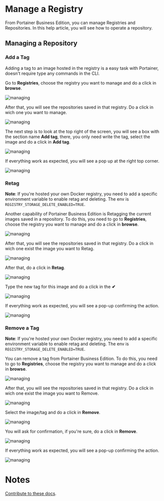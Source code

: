 # Manage a Registry

From Portainer Business Edition, you can manage Registries and Repositories. In this help article, you will see how to operate a repository.

## Managing a Repository

### Add a Tag

Adding a tag to an image hosted in the registry is a easy task with Portainer, doesn't require type any commands in the CLI.

Go to <b>Registries</b>, choose the registry you want to manage and do a click in <b>browse</b>.

![managing](assets/browse1.png)

After that, you will see the repositories saved in that registry. Do a click in wich one you want to manage.

![managing](assets/browse2.png)

The next step is to look at the top right of the screen, you will see a box with the section name <b>Add tag</b>, there, you only need write the tag, select the image and do a click in <b>Add tag</b>.

![managing](assets/manage1.png)

If everything work as expected, you will see a pop up at the right top corner.

![managing](assets/manage2.png)

### Retag

<b>Note</b>: If you're hosted your own Docker registry, you need to add a specific environment variable to enable retag and deleting. The env is <code>REGISTRY_STORAGE_DELETE_ENABLED=TRUE</code>.

Another capability of Portainer Business Edition is Retagging the current images saved in a repository. To do this, you need to go to <b>Registries</b>, choose the registry you want to manage and do a click in <b>browse</b>.

![managing](assets/browse1.png)

After that, you will see the repositories saved in that registry. Do a click in wich one exist the image you want to Retag.

![managing](assets/browse2.png)

After that, do a click in <b>Retag</b>.

![managing](assets/manage3.png)

Type the new tag for this image and do a click in the <b>✔</b>

![managing](assets/manage4.png)

If everything work as expected, you will see a pop-up confirming the action.

![managing](assets/manage5.png)

### Remove a Tag

<b>Note</b>: If you're hosted your own Docker registry, you need to add a specific environment variable to enable retag and deleting. The env is <code>REGISTRY_STORAGE_DELETE_ENABLED=TRUE</code>.

You can remove a tag from Portainer Business Edition. To do this, you need to go to <b>Registries</b>, choose the registry you want to manage and do a click in <b>browse</b>.

![managing](assets/browse1.png)

After that, you will see the repositories saved in that registry. Do a click in wich one exist the image you want to Remove.

![managing](assets/browse2.png)

Select the image/tag and do a click in <b>Remove</b>.

![managing](assets/manage6.png)

You will ask for confirmation, if you're sure, do a click in <b>Remove</b>.

![managing](assets/manage7.png)

If everything work as expected, you will see a pop-up confirming the action.

![managing](assets/manage8.png)

# Notes

[Contribute to these docs](https://github.com/portainer/portainer-docs/blob/master/contributing.md).